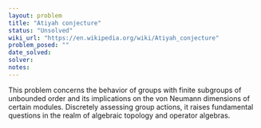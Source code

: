 ```yaml
---
layout: problem
title: "Atiyah conjecture"
status: "Unsolved"
wiki_url: "https://en.wikipedia.org/wiki/Atiyah_conjecture"
problem_posed: ""
date_solved:
solver:
notes:
---
```

This problem concerns the behavior of groups with finite subgroups of unbounded order and its implications on the von Neumann dimensions of certain modules. Discretely assessing group actions, it raises fundamental questions in the realm of algebraic topology and operator algebras.